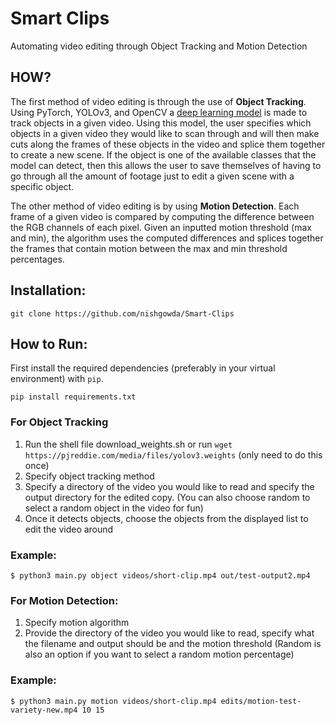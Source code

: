 # Smart Clips
Automating video editing through Object Tracking and Motion Detection
## HOW?
The first method of video editing is through the use of **Object Tracking**. Using PyTorch, YOLOv3, and OpenCV a [deep learning model](https://github.com/abewley/sort) is made to track objects in a given video. Using this model, the user specifies which objects in a given video they would like to scan through and will then make cuts along the frames of these objects in the video and splice them together to create a new scene. If the object is one of the available classes that the model can detect, then this allows the user to save themselves of having to go through all the amount of footage just to edit a given scene with a specific object.

The other method of video editing is by using **Motion Detection**. Each frame of a given video is compared by computing the difference between the RGB channels of each pixel. Given an inputted motion threshold (max and min), the algorithm uses the computed differences and splices together the frames that contain motion between the max and min threshold percentages.
## Installation:
```
git clone https://github.com/nishgowda/Smart-Clips
```

## How to Run:
First install the required dependencies (preferably in your virtual environment) with ``pip``.
```
pip install requirements.txt
```
### For Object Tracking
  1. Run the shell file download_weights.sh or run ```wget https://pjreddie.com/media/files/yolov3.weights``` (only need to do this once)
  2. Specify object tracking method
  3. Specify a directory of the video you would like to read and specify the output directory for the edited copy. (You can also choose random to select a random object in the video for fun)
  4. Once it detects objects, choose the objects from the displayed list to edit the video around
  ### Example:

  ```
  $ python3 main.py object videos/short-clip.mp4 out/test-output2.mp4
  ```
### For Motion Detection:
  1. Specify motion algorithm
  2. Provide the directory of the video you would like to read, specify what the filename and output should be and the motion threshold (Random is also an option if you want to select a random motion percentage)
  ### Example:
  ```
  $ python3 main.py motion videos/short-clip.mp4 edits/motion-test-variety-new.mp4 10 15
  ```
